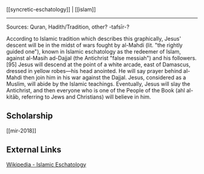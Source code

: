 [[syncretic-eschatology]] | [[islam]]

---

Sources: Quran, Hadith/Tradition, other? -tafsīr-?

According to Islamic tradition which describes this graphically, Jesus' descent will be in the midst of wars fought by al-Mahdi (lit. "the rightly guided one"), known in Islamic eschatology as the redeemer of Islam, against al-Masih ad-Dajjal (the Antichrist "false messiah") and his followers.[95] Jesus will descend at the point of a white arcade, east of Damascus, dressed in yellow robes—his head anointed. He will say prayer behind al-Mahdi then join him in his war against the Dajjal. Jesus, considered as a Muslim, will abide by the Islamic teachings. Eventually, Jesus will slay the Antichrist, and then everyone who is one of the People of the Book (ahl al-kitāb, referring to Jews and Christians) will believe in him.

## Scholarship
[[mir-2018]]

## External Links
[Wikipedia - Islamic Eschatology](https://en.wikipedia.org/wiki/Islamic-eschatology)
